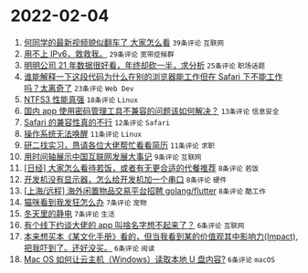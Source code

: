 # 2022-02-04

1. [何同学的最新视频貌似翻车了 大家怎么看](https://www.v2ex.com/t/831851) `39条评论` `互联网`
1. [用不上 IPv6，救救我。](https://www.v2ex.com/t/831839) `29条评论` `宽带症候群`
1. [明明公司 21 年数据很好看，年终却砍一半，求分析](https://www.v2ex.com/t/831847) `25条评论` `职场话题`
1. [谁能解释一下这段代码为什么在别的浏览器能工作但在 Safari 下不能工作吗？太离奇了](https://www.v2ex.com/t/831846) `23条评论` `Web Dev`
1. [NTFS3 性能真强](https://www.v2ex.com/t/831844) `18条评论` `Linux`
1. [国内 app 使用密码管理工具不兼容的问题该如何解决？](https://www.v2ex.com/t/831840) `13条评论` `信息安全`
1. [Safari 的兼容性真的不行](https://www.v2ex.com/t/831878) `12条评论` `Safari`
1. [操作系统无法唤醒](https://www.v2ex.com/t/831852) `11条评论` `Linux`
1. [研二找实习，恳请各位大佬帮忙看看简历](https://www.v2ex.com/t/831838) `11条评论` `求职`
1. [用时间轴展示中国互联网发展大事记](https://www.v2ex.com/t/831862) `9条评论` `互联网`
1. [[日经] 大家怎么看待若饭，或者有无更合适的代餐推荐](https://www.v2ex.com/t/831880) `8条评论` `若饭`
1. [开发机没有显示器，怎么给开发机加一个串口](https://www.v2ex.com/t/831869) `8条评论` `硬件`
1. [[上海/远程] 海外闲置物品交易平台招聘 golang/flutter](https://www.v2ex.com/t/831855) `8条评论` `酷工作`
1. [猫咪看到我发狂怎么办](https://www.v2ex.com/t/831886) `7条评论` `宠物`
1. [冬天里的静电](https://www.v2ex.com/t/831870) `7条评论` `生活`
1. [有个线下约谈大佬的 app 叫啥名字想不起来了？](https://www.v2ex.com/t/831874) `6条评论` `互联网`
1. [本来想买本《某文化手册》看的，但当我看到某的价值观其中影响力(Impact),把我吓到了。还好没买。](https://www.v2ex.com/t/831867) `6条评论` `阅读`
1. [Mac OS 如何让云主机（Windows）读取本地 U 盘内容?](https://www.v2ex.com/t/831866) `6条评论` `macOS`

